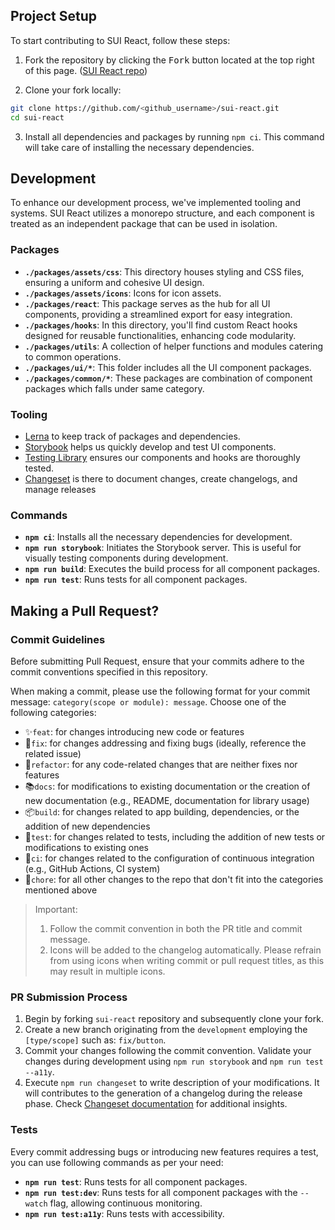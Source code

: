 ## Project Setup

To start contributing to SUI React, follow these steps:

1. Fork the repository by clicking the <kbd>Fork</kbd> button located at the top right of this page. ([SUI React repo](https://github.com/wpmudev/sui-react))

2. Clone your fork locally:

```sh
git clone https://github.com/<github_username>/sui-react.git
cd sui-react
```

3. Install all dependencies and packages by running `npm ci`. This command will take care of installing the necessary dependencies.

## Development

To enhance our development process, we've implemented tooling and systems. SUI React utilizes a monorepo structure, and each component is treated as an independent package that can be used in isolation.

### Packages
- **`./packages/assets/css`**: This directory houses styling and CSS files, ensuring a uniform and cohesive UI design.
- **`./packages/assets/icons`**: Icons for icon assets.
- **`./packages/react`**: This package serves as the hub for all UI components, providing a streamlined export for easy integration.
- **`./packages/hooks`**: In this directory, you'll find custom React hooks designed for reusable functionalities, enhancing code modularity.
- **`./packages/utils`**: A collection of helper functions and modules catering to common operations.
- **`./packages/ui/*`**: This folder includes all the UI component packages.
- **`./packages/common/*`**: These packages are combination of component packages which falls under same category.

### Tooling

- [Lerna](https://lerna.js.org/) to keep track of packages and dependencies.
- [Storybook](https://storybook.js.org/) helps us quickly develop and test UI components.
- [Testing Library](https://testing-library.com/)  ensures our components and hooks are thoroughly tested.
- [Changeset](https://github.com/atlassian/changesets) is there to document changes, create changelogs, and manage releases

### Commands

- **`npm ci`**: Installs all the necessary dependencies for development.
- **`npm run storybook`**: Initiates the Storybook server. This is useful for visually testing components during development.
- **`npm run build`**: Executes the build process for all component packages.
- **`npm run test`**: Runs tests for all component packages.

## Making a Pull Request?

### Commit Guidelines

Before submitting Pull Request, ensure that your commits adhere to the commit conventions specified in this repository.

When making a commit, please use the following format for your commit message: `category(scope or module): message`. Choose one of the following categories:

- ✨`feat`: for changes introducing new code or features
- 🐛`fix`: for changes addressing and fixing bugs (ideally, reference the related issue)
- 🔨`refactor`: for any code-related changes that are neither fixes nor features
- 📚`docs`: for modifications to existing documentation or the creation of new documentation (e.g., README, documentation for library usage)
- 📦`build`: for changes related to app building, dependencies, or the addition of new dependencies
- 🚨`test`: for changes related to tests, including the addition of new tests or modifications to existing ones
- 👷`ci`: for changes related to the configuration of continuous integration (e.g., GitHub Actions, CI system)
- 🔧`chore`: for all other changes to the repo that don't fit into the categories mentioned above

> Important: 
> 1. Follow the commit convention in both the PR title and commit message.
> 2. Icons will be added to the changelog automatically. Please refrain from using icons when writing commit or pull request titles, as this may result in multiple icons.

### PR Submission Process

1. Begin by forking `sui-react` repository and subsequently clone your fork.
2. Create a new branch originating from the `development` employing the `[type/scope]` such as: `fix/button`.
3. Commit your changes following the commit convention. Validate your changes during development using `npm run storybook` and `npm run test --a11y`.
4. Execute `npm run changeset` to write description of your modifications. It will contributes to the generation of a changelog during the release phase. Check [Changeset documentation](https://github.com/atlassian/changesets/tree/master/packages/cli) for additional insights.

### Tests

Every commit addressing bugs or introducing new features requires a test, you can use following commands as per your need:

- **`npm run test`**: Runs tests for all component packages.
- **`npm run test:dev`**: Runs tests for all component packages with the `--watch` flag, allowing continuous monitoring.
- **`npm run test:a11y`**: Runs tests with accessibility.
